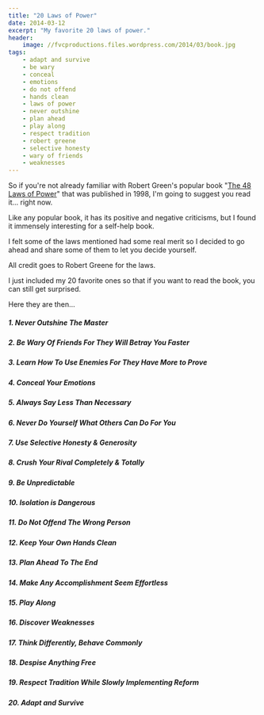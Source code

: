 ```yaml
---
title: "20 Laws of Power"
date: 2014-03-12
excerpt: "My favorite 20 laws of power."
header:
    image: //fvcproductions.files.wordpress.com/2014/03/book.jpg
tags:
    - adapt and survive
    - be wary
    - conceal
    - emotions
    - do not offend
    - hands clean
    - laws of power
    - never outshine
    - plan ahead
    - play along
    - respect tradition
    - robert greene
    - selective honesty
    - wary of friends
    - weaknesses
---
```


So if you're not already familiar with Robert Green's popular book "[The
48 Laws of
Power](//en.wikipedia.org/wiki/The_48_Laws_of_Power "48 Laws of Power - Wiki")"
that was published in 1998, I'm going to suggest you read it… right now.

Like any popular book, it has its positive and negative criticisms, but
I found it immensely interesting for a self-help book.

I felt some of the laws mentioned had some real merit so I decided to go
ahead and share some of them to let you decide yourself.

All credit goes to Robert Greene for the laws.

I just included my 20 favorite ones so that if you want to read the
book, you can still get surprised.

Here they are then…

##### 1. Never Outshine The Master

##### 2. Be Wary Of Friends For They Will Betray You Faster

##### 3. Learn How To Use Enemies For They Have More to Prove

##### 4. Conceal Your Emotions

##### 5. Always Say Less Than Necessary

##### 6. Never Do Yourself What Others Can Do For You

##### 7. Use Selective Honesty & Generosity

##### 8. Crush Your Rival Completely & Totally

##### 9. Be Unpredictable

##### 10. Isolation is Dangerous

##### 11. Do Not Offend The Wrong Person

##### 12. Keep Your Own Hands Clean

##### 13. Plan Ahead To The End

##### 14. Make Any Accomplishment Seem Effortless

##### 15. Play Along

##### 16. Discover Weaknesses

##### 17. Think Differently, Behave Commonly

##### 18. Despise Anything Free

##### 19. Respect Tradition While Slowly Implementing Reform

##### 20. Adapt and Survive
